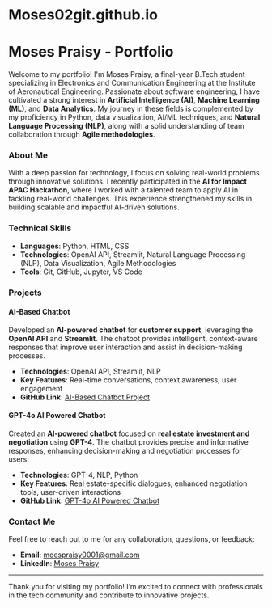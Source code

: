 # Moses02git.github.io
# Moses Praisy - Portfolio

Welcome to my portfolio! I'm Moses Praisy, a final-year B.Tech student specializing in Electronics and Communication Engineering at the Institute of Aeronautical Engineering. Passionate about software engineering, I have cultivated a strong interest in **Artificial Intelligence (AI)**, **Machine Learning (ML)**, and **Data Analytics**. My journey in these fields is complemented by my proficiency in Python, data visualization, AI/ML techniques, and **Natural Language Processing (NLP)**, along with a solid understanding of team collaboration through **Agile methodologies**.

### About Me
With a deep passion for technology, I focus on solving real-world problems through innovative solutions. I recently participated in the **AI for Impact APAC Hackathon**, where I worked with a talented team to apply AI in tackling real-world challenges. This experience strengthened my skills in building scalable and impactful AI-driven solutions.

### Technical Skills
- **Languages**: Python, HTML, CSS
- **Technologies**: OpenAI API, Streamlit, Natural Language Processing (NLP), Data Visualization, Agile Methodologies
- **Tools**: Git, GitHub, Jupyter, VS Code

### Projects

#### AI-Based Chatbot
Developed an **AI-powered chatbot** for **customer support**, leveraging the **OpenAI API** and **Streamlit**. The chatbot provides intelligent, context-aware responses that improve user interaction and assist in decision-making processes.

- **Technologies**: OpenAI API, Streamlit, NLP
- **Key Features**: Real-time conversations, context awareness, user engagement
- **GitHub Link**: [AI-Based Chatbot Project](#)

#### GPT-4o AI Powered Chatbot
Created an **AI-powered chatbot** focused on **real estate investment and negotiation** using **GPT-4**. The chatbot provides precise and informative responses, enhancing decision-making and negotiation processes for users.

- **Technologies**: GPT-4, NLP, Python
- **Key Features**: Real estate-specific dialogues, enhanced negotiation tools, user-driven interactions
- **GitHub Link**: [GPT-4o AI Powered Chatbot](#)

### Contact Me
Feel free to reach out to me for any collaboration, questions, or feedback:

- **Email**: [moespraisy0001@gmail.com](mailto:moespraisy0001@gmail.com)
- **LinkedIn**: [Moses Praisy](https://www.linkedin.com/in/moses-praisy)
  
---

Thank you for visiting my portfolio! I’m excited to connect with professionals in the tech community and contribute to innovative projects.
